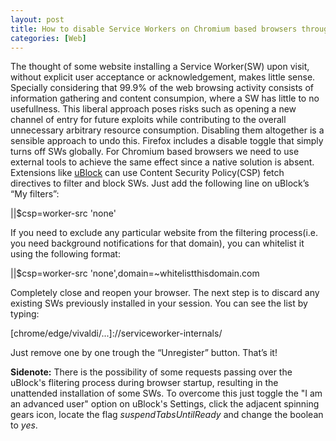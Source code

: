 ```yaml
---
layout: post
title: How to disable Service Workers on Chromium based browsers through uBlock
categories: [Web]
---
```


The thought of some website installing a Service Worker(SW) upon visit, without explicit user acceptance or acknowledgement, makes little sense. Specially considering that 99.9% of the web browsing activity consists of information gathering and content consumpion, where a SW has little to no usefullness. This liberal approach poses risks such as opening a new channel of entry for future exploits while contributing to the overall unnecessary arbitrary resource consumption. Disabling them altogether is a sensible approach to undo this. 
Firefox includes a disable toggle that simply turns off SWs globally. For Chromium based browsers we need to use external tools to achieve the same effect since a native solution is absent. Extensions like <a href="https://github.com/gorhill/uBlock">uBlock</a> can use Content Security Policy(CSP) fetch directives to filter and block SWs. 
Just add the following line on uBlock’s “My filters”: 
<p class="message">||$csp=worker-src 'none'</p> 
If you need to exclude any particular website from the filtering process(i.e. you need background notifications for that domain), you can whitelist it using the following format: 
<p class="message">||$csp=worker-src 'none',domain=~whitelistthisdomain.com</p> 
Completely close and reopen your browser. The next step is to discard any existing SWs previously installed in your session. You can see the list by typing: 
<p class="message">[chrome/edge/vivaldi/...]://serviceworker-internals/</p> 
Just remove one by one trough the “Unregister” button. 
That’s it!

<b>Sidenote:</b> There is the possibility of some requests passing over the uBlock's flitering process during browser startup, resulting in the unattended installation of some SWs. To overcome this just toggle the "I am an advanced user" option on uBlock's Settings, click the adjacent spinning gears icon, locate the flag <i>suspendTabsUntilReady</i> and change the boolean to <i>yes</i>.
